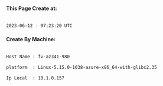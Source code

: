 
   
#### This Page Create at:

```bash

2023-06-12 - 07:23:20 UTC

```

#### Create By Machine:

```bash

Host Name : fv-az341-980

platform  : Linux-5.15.0-1038-azure-x86_64-with-glibc2.35

Ip Local  : 10.1.0.157

```

